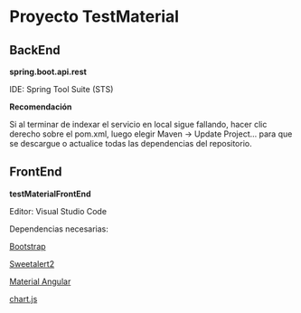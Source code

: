# Proyecto TestMaterial
## BackEnd
**spring.boot.api.rest**

IDE: Spring Tool Suite (STS)

**Recomendación**

Si al terminar de indexar el servicio en local sigue fallando, hacer clic derecho sobre el pom.xml, luego elegir Maven -> Update Project... para que se descargue o actualice todas las dependencias del repositorio.



## FrontEnd
**testMaterialFrontEnd**

Editor: Visual Studio Code

Dependencias necesarias:

[Bootstrap](https://www.npmjs.com/package/bootstrap)

[Sweetalert2](https://github.com/sweetalert2/ngx-sweetalert2)

[Material Angular](https://material.angular.io/guide/getting-started)

[chart.js](https://www.chartjs.org/docs/latest/)
